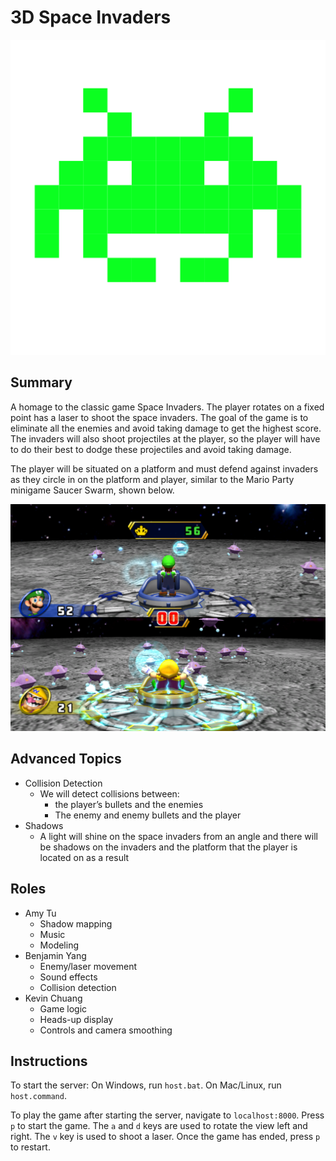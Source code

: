 # 3D Space Invaders

![alt text](invader.png "Space Invaders")

## Summary
A homage to the classic game Space Invaders. The player rotates on a fixed point has a laser to shoot the space invaders. 
The goal of the game is to eliminate all the enemies and avoid taking damage to get the highest score. 
The invaders will also shoot projectiles at the player, so the player will have to do their best to dodge these projectiles and avoid taking damage.

The player will be situated on a platform and must defend against invaders as they circle in on the platform and player, 
similar to the Mario Party minigame Saucer Swarm, shown below.

![alt text](SaucerSwarmDuel.png "Saucer Swarm")

## Advanced Topics
- Collision Detection
  - We will detect collisions between:
    - the player’s bullets and the enemies
    - The enemy and enemy bullets and the player
- Shadows
  - A light will shine on the space invaders from an angle and there will be shadows on the invaders and the platform that the player is located on as a result

## Roles
- Amy Tu
  - Shadow mapping
  - Music
  - Modeling
- Benjamin Yang
  - Enemy/laser movement
  - Sound effects
  - Collision detection
- Kevin Chuang
  - Game logic
  - Heads-up display
  - Controls and camera smoothing

## Instructions
To start the server: 
On Windows, run `host.bat`. 
On Mac/Linux, run `host.command`.

To play the game after starting the server, navigate to `localhost:8000`. 
Press `p` to start the game. The `a` and `d` keys are used to rotate the view left and right. 
The `v` key is used to shoot a laser. Once the game has ended, press `p` to restart. 
